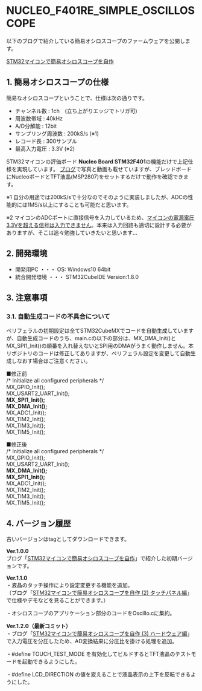 # NUCLEO_F401RE_SIMPLE_OSCILLOSCOPE

以下のブログで紹介している簡易オシロスコープのファームウェアを公開します。

[STM32マイコンで簡易オシロスコープを自作](https://mzmlab.hatenablog.com/entry/stm32-oscilloscope)


## 1. 簡易オシロスコープの仕様

簡易なオシロスコープということで、仕様は次の通りです。

* チャンネル数 : 1ch　(立ち上がりエッジでトリガ可)
* 周波数帯域 : 40kHz
* A/D分解能 : 12bit
* サンプリング周波数 : 200kS/s (※1)
* レコード長 : 300サンプル
* 最高入力電圧 : 3.3V (※2)

STM32マイコンの評価ボード **Nucleo Board STM32F401**の機能だけで上記仕様を実現しています。
[ブログ](https://mzmlab.hatenablog.com/entry/stm32-oscilloscope)で写真と動画も載せていますが、ブレッドボードにNucleoボードとTFT液晶(MSP2807)をセットするだけで動作を確認できます。  

※1 自分の用途では200kS/sで十分なのでそのように実装しましたが、ADCの性能的には1MS/s以上にすることも可能だと思います。

※2 マイコンのADCポートに直接信号を入力しているため、<u>マイコンの電源電圧3.3Vを超える信号は入力できません</u>。本来は入力回路も適切に設計する必要がありますが、そこは追々勉強していきたいと思います...


## 2. 開発環境
* 開発用PC ・・・ OS: Windows10 64bit
* 統合開発環境 ・・・ STM32CubeIDE Version:1.8.0

## 3. 注意事項
### 3.1. 自動生成コードの不具合について
ペリフェラルの初期設定は全てSTM32CubeMXでコードを自動生成していますが、自動生成コードのうち、main.cの以下の部分は、MX_DMA_Init()とMX_SPI1_Init()の順番を入れ替えないとSPI用のDMAがうまく動作しません。本リポジトリのコードは修正してありますが、ペリフェラル設定を変更して自動生成しなおす場合はご注意ください。

■修正前  
  /* Initialize all configured peripherals */  
  MX_GPIO_Init();  
  MX_USART2_UART_Init();  
  **MX_SPI1_Init();**  
  **MX_DMA_Init();**  
  MX_ADC1_Init();  
  MX_TIM2_Init();  
  MX_TIM3_Init();  
  MX_TIM5_Init();  

■修正後  
  /* Initialize all configured peripherals */  
  MX_GPIO_Init();  
  MX_USART2_UART_Init();  
  **MX_DMA_Init();**  
  **MX_SPI1_Init();**  
  MX_ADC1_Init();  
  MX_TIM2_Init();  
  MX_TIM3_Init();  
  MX_TIM5_Init();  

## 4. バージョン履歴
古いバージョンはtagとしてダウンロードできます。

**Ver.1.0.0**  
ブログ「[STM32マイコンで簡易オシロスコープを自作](https://mzmlab.hatenablog.com/entry/stm32-oscilloscope)」で紹介した初期バージョンです。

**Ver.1.1.0**  
・液晶のタッチ操作により設定変更する機能を追加。  
（ブログ「[STM32マイコンで簡易オシロスコープを自作 (2) タッチパネル編](https://mzmlab.hatenablog.com/entry/stm32-oscilloscope-2)」で仕様やデモなどを見ることができます。）

・オシロスコープのアプリケーション部分のコードをOscillo.cに集約。  

**Ver.1.2.0（最新コミット）**  
・ブログ「[STM32マイコンで簡易オシロスコープを自作 (3) ハードウェア編](https://mzmlab.hatenablog.com/entry/stm32-oscilloscope-3)」で入力電圧を分圧したため、AD変換結果に分圧比を掛ける処理を追加。

・#define TOUCH_TEST_MODE を有効化してビルドするとTFT液晶のテストモードを起動できるようにした。

・#define LCD_DIRECTION の値を変えることで液晶表示の上下を反転できるようにした。
